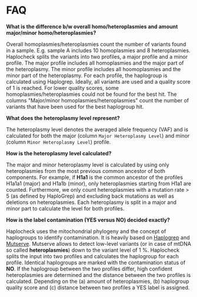 # FAQ

**What is the difference b/w overall homo/heteroplasmies and amount major/minor homo/heteroplasmies?**  

Overall homoplasmies/heteroplasmies count the number of variants found in a sample. E.g. sample A includes 10 homoplasmies and 8 heteroplasmies. Haplocheck splits the variants into two profiles, a major profile and a minor profile. The major profile includes all homoplasmies and the major part of the heteroplasmy. The minor profile includes all hoomoplasmies and the minor part of the heteroplasmy. For each profile, the haplogroup is calculated using Haplogrep. Ideally, all variants are used and a quality score of 1 is reached. For lower quality scores, some homoplasmies/heteroplasmies could not be found for the best hit. The columns "Major/minor homoplasmies/heteroplasmies" count the number of variants that have been used for the best haplogroup hit.    

**What does the heteroplasmy level represent?**

The heteroplasmy level denotes the averaged allele frequency (VAF) and is calculated for both the major (column `Major Heteroplasmy Level`) and minor (column `Minor Heteroplasmy Level`) profile.

**How is the heteroplasmy level calculated?**

The major and minor heteroplasmy level is calculated by using only heteroplasmies from the most previous common ancestor of both components. For example, if **H1a1** is the common ancestor of the profiles H1a1a1 (major) and H1a1b (minor), only heteroplasmies starting from H1a1 are counted. Furthermore, we only count heteroplasmies with a mutation rate > 5 (as defined by HaploGrep) and excluding back mutations as well as deletions on heteroplasmies. Each heteroplasmy is split in a major and minor part to calculate the level for both profiles.

**How is the label contamination (YES versus NO) decided exactly?**

Haplocheck uses the mitochondrial phylogeny and the concept of haplogroups to identify contamination. It is heavily based on [Haplogrep](https://github.com/seppinho/haplogrep-cmd) and [Mutserve](https://github.com/seppinho/mutserve). Mutserve allows to detect low-level variants (or in case of mtDNA so called **heteroplasmies**) down to the variant level of 1 %. Haplocheck splits the input into two profiles and calculates the haplogroup for each profile. Identical haplogroups are marked with the contamination status of **NO**. If the haplogroup between the two profiles differ, high confident heteroplasmies are determined and the distance between the two profiles is calculated. Depending on the (a) amount of heteroplasmies, (b) haplogroup quality score and (c) distance between two profiles a YES label is assigned.
